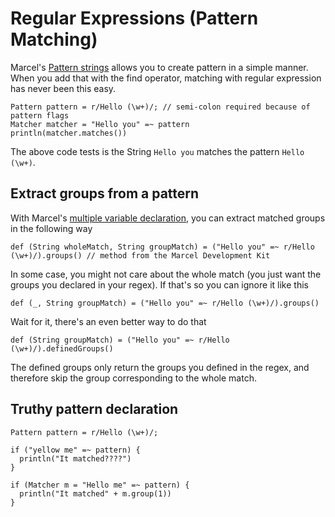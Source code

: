 # Regular Expressions (Pattern Matching)

Marcel's [Pattern strings](../language-specification/types/string.md#pattern-strings)
allows you to create pattern in a simple manner. When you add that with the find operator,
matching with regular expression has never been this easy.

````marcel
Pattern pattern = r/Hello (\w+)/; // semi-colon required because of pattern flags
Matcher matcher = "Hello you" =~ pattern
println(matcher.matches())
````

The above code tests is the String `Hello you` matches the pattern `Hello (\w+)`.

## Extract groups from a pattern
With Marcel's [multiple variable declaration](../language-specification/variables.md#multiple-declarations), you can extract
matched groups in the following way

````marcel
def (String wholeMatch, String groupMatch) = ("Hello you" =~ r/Hello (\w+)/).groups() // method from the Marcel Development Kit
````

In some case, you might not care about the whole match (you just want the groups you declared in your regex).
If that's so you can ignore it like this

````marcel
def (_, String groupMatch) = ("Hello you" =~ r/Hello (\w+)/).groups()
````

Wait for it, there's an even better way to do that
````marcel
def (String groupMatch) = ("Hello you" =~ r/Hello (\w+)/).definedGroups()
````

The defined groups only return the groups you defined in the regex, and therefore skip the group corresponding to the whole match.

## Truthy pattern declaration

```marcel
Pattern pattern = r/Hello (\w+)/;

if ("yellow me" =~ pattern) {
  println("It matched????")
}

if (Matcher m = "Hello me" =~ pattern) {
  println("It matched" + m.group(1))
}
```